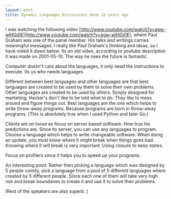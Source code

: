 ```yaml
---
layout: post
title: Dynamic Languages Discussions done 12 years ago
---
```


I was watching the following video [http://www.youtube.com/watch?v=agw-wlHGi0E](http://www.youtube.com/watch?v=agw-wlHGi0E), where Paul Graham was one of the panel member. His talks and writings carries meaningful messages. I really like Paul Graham's thinking and ideas, so I have noted it down below. Its an old video, according to youtube description it was made on 2001-05-10. The way he sees the future is fantastic.

Computer doesn't care about the languages, it only need the instructions to execute.
Its us who needs languages.

Different between best languages and other languages are that best languages are created to be used by them to solve their own problems. 
Other languages are created to be used by others. Simply designed for marketing.
Hacker's don't like to be told what to do. They like to mess around and figure things out.
Best languages are the one which helps to write throw-away programs. Because programs are born in throw-away programs.
(This is absolutely true when I used Python and later Go.)

Clients are on loose so focus on server based software. How true his predictions are. Since its server, you can use any languages to program.
Choose a language which helps to write changeable software. When doing an update, you must know where it might break when things goes bad. 
Knowing where it will break is very important. Using closure to keep states. 

Focus on profilers since it helps you to speed up your programs.  

An interesting point. Rather then picking a language which was designed by 5 people comity, pick a language from a pool of 5 different languages where created by 5 different people. Since each one of them will take very high risk and break boundaries to create it and use it to solve their problems.

(Rest of the speakers are also superb. )